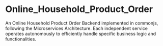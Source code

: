 # Online_Household_Product_Order
 An Online Household Product Order Backend implemented in commonjs, following the  Microservices Architecture. Each independent service operates autonomously to efficiently handle specific business logic and functionalities.
